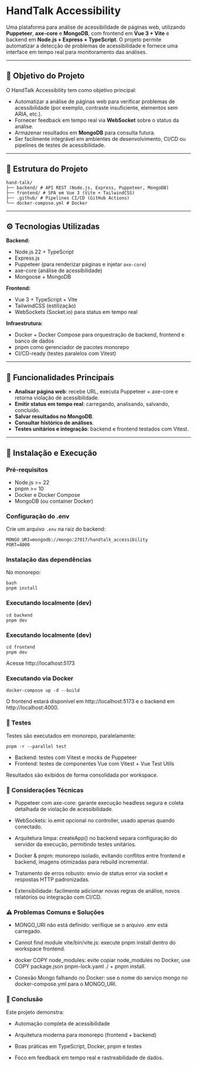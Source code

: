 # HandTalk Accessibility

Uma plataforma para análise de acessibilidade de páginas web, utilizando **Puppeteer**, **axe-core** e **MongoDB**, com frontend em **Vue 3 + Vite** e backend em **Node.js + Express + TypeScript**. O projeto permite automatizar a detecção de problemas de acessibilidade e fornece uma interface em tempo real para monitoramento das análises.

---

## 🎯 Objetivo do Projeto

O HandTalk Accessibility tem como objetivo principal:

- Automatizar a análise de páginas web para verificar problemas de acessibilidade (por exemplo, contraste insuficiente, elementos sem ARIA, etc.).
- Fornecer feedback em tempo real via **WebSocket** sobre o status da análise.
- Armazenar resultados em **MongoDB** para consulta futura.
- Ser facilmente integrável em ambientes de desenvolvimento, CI/CD ou pipelines de testes de acessibilidade.

---

## 📁 Estrutura do Projeto
```
hand-talk/
├── backend/ # API REST (Node.js, Express, Puppeteer, MongoDB)
├── frontend/ # SPA em Vue 3 (Vite + TailwindCSS)
├── .github/ # Pipelines CI/CD (GitHub Actions)
└── docker-compose.yml # Docker
```

---

## ⚙️ Tecnologias Utilizadas

**Backend:**
- Node.js 22 + TypeScript
- Express.js
- Puppeteer (para renderizar páginas e injetar `axe-core`)
- axe-core (análise de acessibilidade)
- Mongoose + MongoDB

**Frontend:**
- Vue 3 + TypeScript + Vite
- TailwindCSS (estilização)
- WebSockets (Socket.io) para status em tempo real

**Infraestrutura:**
- Docker + Docker Compose para orquestração de backend, frontend e banco de dados
- pnpm como gerenciador de pacotes monorepo
- CI/CD-ready (testes paralelos com Vitest)

---

## 📝 Funcionalidades Principais

- **Analisar página web**: recebe URL, executa Puppeteer + axe-core e retorna violação de acessibilidade.
- **Emitir status em tempo real**: carregando, analisando, salvando, concluído.
- **Salvar resultados no MongoDB**.
- **Consultar histórico de análises**.
- **Testes unitários e integração**: backend e frontend testados com Vitest.

---

## 🚀 Instalação e Execução

### Pré-requisitos

- Node.js >= 22
- pnpm >= 10
- Docker e Docker Compose
- MongoDB (ou container Docker)

### Configuração do .env

Crie um arquivo `.env` na raiz do backend:

```
MONGO_URI=mongodb://mongo:27017/handtalk_accessibility
PORT=4000
```


### Instalação das dependências

No monorepo:

```
bash
pnpm install
```

### Executando localmente (dev)
```
cd backend
pnpm dev
```

### Executando localmente (dev)
```
cd frontend
pnpm dev
```

Acesse http://localhost:5173

### Executando via Docker
```
docker-compose up -d --build
```

O frontend estará disponível em http://localhost:5173 e o backend em http://localhost:4000.

### 🧪 Testes

Testes são executados em monorepo, paralelamente:
```
pnpm -r --parallel test

```

* Backend: testes com Vitest e mocks de Puppeteer
* Frontend: testes de componentes Vue com Vitest + Vue Test Utils

Resultados são exibidos de forma consolidada por workspace.


### 🔧 Considerações Técnicas

* Puppeteer com axe-core: garante execução headless segura e coleta detalhada de violação de acessibilidade.

* WebSockets: io.emit opcional no controller, usado apenas quando conectado.

* Arquitetura limpa: createApp() no backend separa configuração do servidor da execução, permitindo testes unitários.

* Docker & pnpm: monorepo isolado, evitando conflitos entre frontend e backend, imagens otimizadas para rebuild incremental.

* Tratamento de erros robusto: envio de status error via socket e respostas HTTP padronizadas.

* Extensibilidade: facilmente adicionar novas regras de análise, novos relatórios ou integração com CI/CD.

### ⚠️ Problemas Comuns e Soluções

* MONGO_URI não está definido: verifique se o arquivo .env está carregado.

* Cannot find module vite/bin/vite.js: execute pnpm install dentro do workspace frontend.

* docker COPY node_modules: evite copiar node_modules no Docker, use COPY package.json pnpm-lock.yaml ./ + pnpm install.

* Conexão Mongo falhando no Docker: use o nome do serviço mongo no docker-compose.yml para o MONGO_URI.

### 📌 Conclusão

 Este projeto demonstra:

* Automação completa de acessibilidade

* Arquitetura moderna para monorepo (frontend + backend)

* Boas práticas em TypeScript, Docker, pnpm e testes

* Foco em feedback em tempo real e rastreabilidade de dados.
